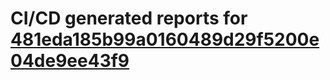 # CI/CD generated reports for [481eda185b99a0160489d29f5200e04de9ee43f9](https://github.com/hydephp/develop/commit/481eda185b99a0160489d29f5200e04de9ee43f9)
